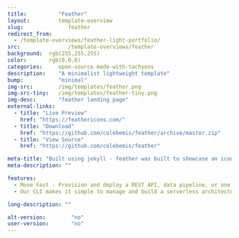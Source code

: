 ```yaml
---
title:			"Feather"
layout:			template-overview
slug:			   feather
redirect_from:
  - /template-overviews/feather-light-portfolio/
src:			   /template-overviews/feather
background:  rgb(255,255,255)
color:       rgb(0,0,0)
categories:		open-source made-with-tachyons
description:	"A minimalist lightweight template"
bump:			"minimal"
img-src:		/img/templates/feather.png
img-src-tiny:	/img/templates/feather-tiny.png
img-desc:		"feather landing page"
external-links:
  - title: "Live Preview"
    href: "https://feathericons.com/"
  - title: "Download"
    href: "https://github.com/colebemis/feather/archive/master.zip"
  - title: "View Source"
    href: "https://github.com/colebemis/feather"

meta-title: "Built using jekyll - feather was built to showcase an icon-set, but you can use it as a starting point to showcase anything."
meta-description: ""

features:
  - Move Fast - Provision and deploy a REST API, data pipeline, or one of many other use cases in minutes
  - Our CLI makes it simple to manage and build a serverless architecture by abstracting away provider-level complexity.

long-description: ""

alt-version:		"no"
user-version:		"no"
---
```

